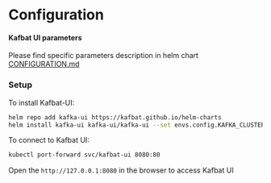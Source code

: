 # Configuration

#### Kafbat UI parameters

Please find specific parameters description in helm chart [CONFIGURATION.md](https://github.com/kafbat/helm-charts/blob/main/charts/kafka-ui/CONFIGURATION.md)

### Setup

To install Kafbat-UI:

```bash
helm repo add kafka-ui https://kafbat.github.io/helm-charts
helm install kafka-ui kafka-ui/kafka-ui --set envs.config.KAFKA_CLUSTERS_0_NAME=local --set envs.config.KAFKA_CLUSTERS_0_BOOTSTRAPSERVERS=kafka:9092
```

To connect to Kafbat UI:

```bash
kubectl port-forward svc/kafbat-ui 8080:80
```

Open the `http://127.0.0.1:8080` in the browser to access Kafbat UI
